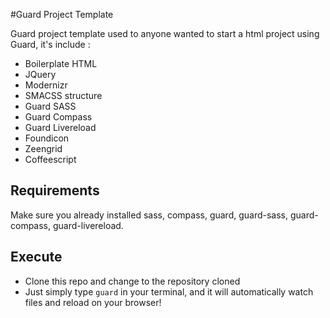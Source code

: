 #Guard Project Template

Guard project template used to anyone wanted to start a html project using Guard, it's include :

* Boilerplate HTML
* JQuery
* Modernizr
* SMACSS structure
* Guard SASS
* Guard Compass
* Guard Livereload
* Foundicon
* Zeengrid
* Coffeescript

## Requirements
Make sure you already installed sass, compass, guard, guard-sass, guard-compass, guard-livereload.

## Execute
* Clone this repo and change to the repository cloned
* Just simply type ```guard``` in your terminal, and it will automatically watch files and reload on your browser!
